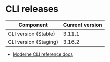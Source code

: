 # CLI releases

| Component             | Current version |
| --------------------- | --------------- |
| CLI version (Stable)  | 3.11.1          |
| CLI version (Staging) | 3.16.2          |

* [Moderne CLI reference docs](../user-documentation/moderne-cli/cli-reference.md)
